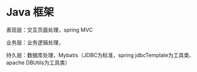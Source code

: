 # Java 框架




表现层：交互页面处理，spring MVC

业务层：业务逻辑处理，

持久层：数据库处理，Mybatis（JDBC为标准，spring  jdbcTemplate为工具类、apache DBUtils为工具类）




















